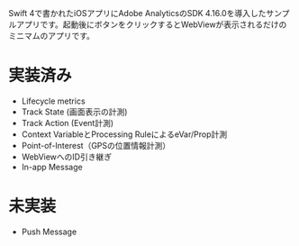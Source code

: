 Swift 4で書かれたiOSアプリにAdobe AnalyticsのSDK 4.16.0を導入したサンプルアプリです。起動後にボタンをクリックするとWebViewが表示されるだけのミニマムのアプリです。

# 実装済み
- Lifecycle metrics
- Track State (画面表示の計測)
- Track Action (Event計測)
- Context VariableとProcessing RuleによるeVar/Prop計測
- Point-of-Interest（GPSの位置情報計測）
- WebViewへのID引き継ぎ
- In-app Message

# 未実装
- Push Message
